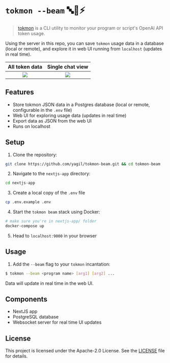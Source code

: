 # `tokmon --beam` 🔤🧐⚡️
> [tokmon](https://github.com/yagil/tokmon) is a CLI utility to monitor your program or script's OpenAI API token usage.<br>

Using the server in this repo, you can save `tokmon` usage data in a database (local or remote), and explore it in web UI running from `localhost` (updates in real time).

All token data             |  Single chat view
:-------------------------:|:-------------------------:
![](https://user-images.githubusercontent.com/3611042/234407215-63afba38-6356-4ba6-bba1-4d46acfb72b2.png)  |  ![](https://user-images.githubusercontent.com/3611042/234406254-d6299348-d428-43ec-8921-c779d7b82b79.png)

## Features
- Store tokmon JSON data in a Postgres database (local or remote, configurable in the `.env` file)
- Web UI for exploring usage data (updates in real time)
- Export data as JSON from the web UI
- Runs on localhost

## Setup

1. Clone the repository:
```bash
git clone https://github.com/yagil/tokmon-beam.git && cd tokmon-beam
```

2. Navigate to the `nextjs-app` directory:
```bash
cd nextjs-app
```

3. Create a local copy of the `.env` file
```bash
cp .env.example .env
```

4. Start the `tokmon beam` stack using Docker:

```bash
# make sure you're in nextjs-app/ folder
docker-compose up
```

5. Head to `localhost:9000` in your browser

## Usage

1. Add the `--beam` flag to your `tokmon` incantation:

```bash
$ tokmon --beam <program name> [arg1] [arg2] ...
```

Data will update in real time in the web UI.

## Components
- NextJS app
- PostgreSQL database
- Websocket server for real time UI updates

## License

This project is licensed under the Apache-2.0 License. See the [LICENSE](LICENSE) file for details.

